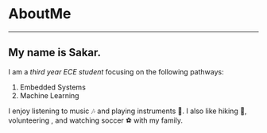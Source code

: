 # AboutMe
---
**My name is Sakar.**
---

I am a *third year ECE student* focusing on the following pathways:
1. Embedded Systems 
2. Machine Learning 
 
I enjoy listening to music :notes: and playing instruments :guitar:. I also like hiking :walking:, volunteering , and watching soccer :soccer: with my family. 


